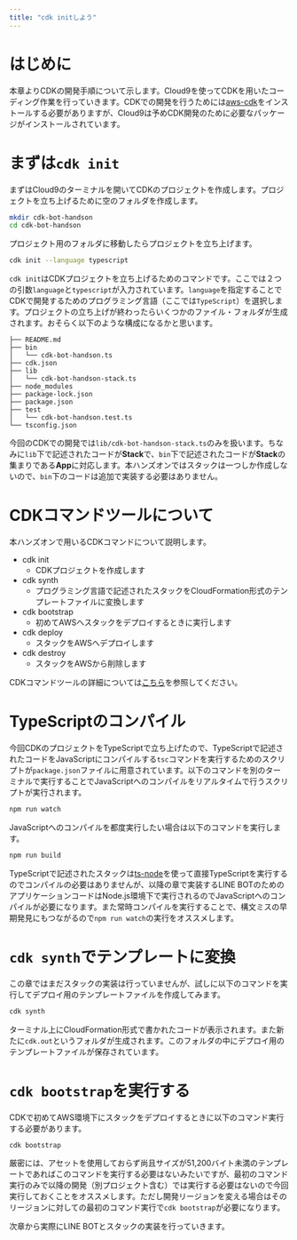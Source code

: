 ```yaml
---
title: "cdk initしよう"
---
```


# はじめに

本章よりCDKの開発手順について示します。Cloud9を使ってCDKを用いたコーディング作業を行っていきます。CDKでの開発を行うためには[aws-cdk](https://www.npmjs.com/package/aws-cdk)をインストールする必要がありますが、Cloud9は予めCDK開発のために必要なパッケージがインストールされています。

# まずは`cdk init`

まずはCloud9のターミナルを開いてCDKのプロジェクトを作成します。プロジェクトを立ち上げるために空のフォルダを作成します。

```bash
mkdir cdk-bot-handson
cd cdk-bot-handson
```

プロジェクト用のフォルダに移動したらプロジェクトを立ち上げます。

```bash
cdk init --language typescript
```

`cdk init`はCDKプロジェクトを立ち上げるためのコマンドです。ここでは２つの引数`language`と`typescript`が入力されています。`language`を指定することでCDKで開発するためのプログラミング言語（ここでは`TypeScript`）を選択します。プロジェクトの立ち上げが終わったらいくつかのファイル・フォルダが生成されます。おそらく以下のような構成になるかと思います。

```
├── README.md
├── bin
│   └── cdk-bot-handson.ts
├── cdk.json
├── lib
│   └── cdk-bot-handson-stack.ts
├── node_modules
├── package-lock.json
├── package.json
├── test
│   └── cdk-bot-handson.test.ts
└── tsconfig.json
```

今回のCDKでの開発では`lib/cdk-bot-handson-stack.ts`のみを扱います。ちなみに`lib`下で記述されたコードが**Stack**で、`bin`下で記述されたコードが**Stack**の集まりである**App**に対応します。本ハンズオンではスタックは一つしか作成しないので、`bin`下のコードは追加で実装する必要はありません。

# CDKコマンドツールについて

本ハンズオンで用いるCDKコマンドについて説明します。

- cdk init
  - CDKプロジェクトを作成します
- cdk synth
  - プログラミング言語で記述されたスタックをCloudFormation形式のテンプレートファイルに変換します
- cdk bootstrap
  - 初めてAWSへスタックをデプロイするときに実行します
- cdk deploy
  - スタックをAWSへデプロイします
- cdk destroy
  - スタックをAWSから削除します

CDKコマンドツールの詳細については[こちら](https://docs.aws.amazon.com/cdk/latest/guide/cli.html)を参照してください。

# TypeScriptのコンパイル

今回CDKのプロジェクトをTypeScriptで立ち上げたので、TypeScriptで記述されたコードをJavaScriptにコンパイルする`tsc`コマンドを実行するためのスクリプトが`package.json`ファイルに用意されています。以下のコマンドを別のターミナルで実行することでJavaScriptへのコンパイルをリアルタイムで行うスクリプトが実行されます。

```bash
npm run watch
```

JavaScriptへのコンパイルを都度実行したい場合は以下のコマンドを実行します。

```bash
npm run build
```

TypeScriptで記述されたスタックは[ts-node](https://github.com/TypeStrong/ts-node)を使って直接TypeScriptを実行するのでコンパイルの必要はありませんが、以降の章で実装するLINE BOTのためのアプリケーションコードはNode.js環境下で実行されるのでJavaScriptへのコンパイルが必要になります。また常時コンパイルを実行することで、構文ミスの早期発見にもつながるので`npm run watch`の実行をオススメします。

# `cdk synth`でテンプレートに変換

この章ではまだスタックの実装は行っていませんが、試しに以下のコマンドを実行してデプロイ用のテンプレートファイルを作成してみます。

```bash
cdk synth
```

ターミナル上にCloudFormation形式で書かれたコードが表示されます。また新たに`cdk.out`というフォルダが生成されます。このフォルダの中にデプロイ用のテンプレートファイルが保存されています。

# `cdk bootstrap`を実行する

CDKで初めてAWS環境下にスタックをデプロイするときに以下のコマンド実行する必要があります。

```bash
cdk bootstrap
```

厳密には、アセットを使用しておらず尚且サイズが51,200バイト未満のテンプレートであればこのコマンドを実行する必要はないみたいですが、最初のコマンド実行のみで以降の開発（別プロジェクト含む）では実行する必要はないので今回実行しておくことをオススメします。ただし開発リージョンを変える場合はそのリージョンに対しての最初のコマンド実行で`cdk bootstrap`が必要になります。

次章から実際にLINE BOTとスタックの実装を行っていきます。